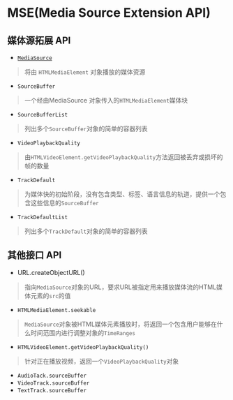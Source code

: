 # MSE(Media Source Extension API)

## 媒体源拓展 API
- [`MediaSource`](./MediaSource.md)
> 将由 `HTMLMediaElement` 对象播放的媒体资源
- `SourceBuffer`
> 一个经由MediaSource 对象传入的`HTMLMediaElement`媒体块
- `SourceBufferList`
> 列出多个`SourceBuffer`对象的简单的容器列表
- `VideoPlaybackQuality`
> 由`HTMLVideoElement.getVideoPlaybackQuality`方法返回被丢弃或损坏的帧的数量
- `TrackDefault`
> 为媒体快的初始阶段，没有包含类型、标签、语言信息的轨道，提供一个包含这些信息的`SourceBuffer`
- `TrackDefaultList`
> 列出多个`TrackDefault`对象的简单的容器列表

## 其他接口 API
- URL.createObjectURL()
>指向`MediaSource`对象的URL，要求URL被指定用来播放媒体流的HTML媒体元素的`src`的值
- `HTMLMediaElement.seekable`
> `MediaSource`对象被HTML媒体元素播放时，将返回一个包含用户能够在什么时间范围内进行调整对象的`TimeRanges`
- `HTMLVideoElement.getVideoPlaybackQuality()`
> 针对正在播放视频，返回一个`VideoPlaybackQuality`对象
- `AudioTack.sourceBuffer`
- `VideoTrack.sourceBuffer`
- `TextTrack.sourceBuffer`


